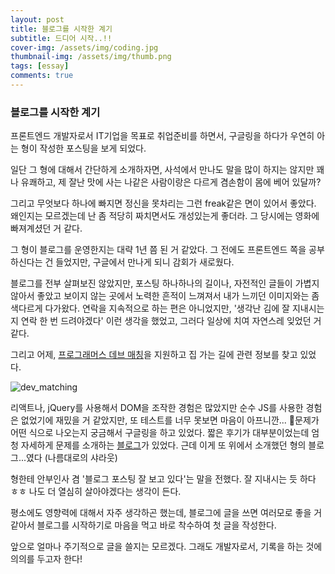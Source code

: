 ```yaml
---
layout: post
title: 블로그를 시작한 계기
subtitle: 드디어 시작..!!
cover-img: /assets/img/coding.jpg
thumbnail-img: /assets/img/thumb.png
tags: [essay]
comments: true
---
```




### 블로그를 시작한 계기  
 프론트엔드 개발자로서 IT기업을 목표로 취업준비를 하면서, 구글링을 하다가 우연히 아는 형이 작성한 포스팅을 보게 되었다.
 
 일단 그 형에 대해서 간단하게 소개하자면, 사석에서 만나도 말을 많이 하지는 않지만 꽤나 유쾌하고, 제 잘난 맛에 사는 나같은 사람이랑은 다르게 겸손함이 몸에 베어 있달까?

 그리고 무엇보다 하나에 빠지면 정신을 못차리는 그런 freak같은 면이 있어서 좋았다. 왜인지는 모르겠는데 난 좀 적당히 짜치면서도 개성있는게 좋더라. 그 당시에는 영화에 빠져계셨던 거 같다.
 
 그 형이 블로그를 운영한지는 대략 1년 쯤 된 거 같았다. 그 전에도 프론트엔드 쪽을 공부하신다는 건 들었지만, 구글에서 만나게 되니 감회가 새로웠다.

 블로그를 전부 살펴보진 않았지만, 포스팅 하나하나의 길이나, 자전적인 글들이 가볍지 않아서 좋았고 보이지 않는 곳에서 노력한 흔적이 느껴져서 내가 느끼던 이미지와는 좀 색다르게 다가왔다. 연락을 지속적으로 하는 편은 아니었지만, '생각난 김에 잘 지내시는지 연락 한 번 드려야겠다' 이런 생각을 했었고, 그러다 일상에 치여 자연스레 잊었던 거 같다.

 그리고 어제, [프로그래머스 데브 매칭](https://programmers.co.kr/competitions/812?slug=2021-web-fe-first&utm_campaign=competition812_introduce&utm_medium=banner&utm_source=programmers)을 지원하고 집 가는 길에 관련 정보를 찾고 있었다.


 ![dev_matching](../../../../assets/img/2020.03/dev_matching.png)


 리액트나, jQuery를 사용해서 DOM을 조작한 경험은 많았지만 순수 JS를 사용한 경험은 없었기에 재밌을 거 같았지만, 또 테스트를 너무 못보면 마음이 아프니깐... 문제가 어떤 식으로 나오는지 궁금해서 구글링을 하고 있었다. 짧은 후기가 대부분이었는데 엄청 자세하게 문제를 소개하는 [블로그](https://taeny.dev/essay/%ED%94%84%EB%A1%9C%EA%B7%B8%EB%9E%98%EB%A8%B8%EC%8A%A4-2020-dev-matching-%EC%9B%B9-%ED%94%84%EB%A1%A0%ED%8A%B8%EC%97%94%EB%93%9C-%EA%B0%9C%EB%B0%9C%EC%9E%90(%EC%83%81%EB%B0%98%EA%B8%B0)-%ED%9B%84%EA%B8%B0/)가 있었다. 근데 이게 또 위에서 소개했던 형의 블로그...였다 (나름대로의 샤라웃)

 형한테 안부인사 겸 '블로그 포스팅 잘 보고 있다'는 말을 전했다. 잘 지내시는 듯 하다 ㅎㅎ 나도 더 열심히 살아야겠다는 생각이 든다.

 평소에도 영향력에 대해서 자주 생각하곤 했는데, 블로그에 글을 쓰면 여러모로 좋을 거 같아서 블로그를 시작하기로 마음을 먹고 바로 착수하여 첫 글을 작성한다.

 앞으로 얼마나 주기적으로 글을 쓸지는 모르겠다. 그래도 개발자로서, 기록을 하는 것에 의의를 두고자 한다!

